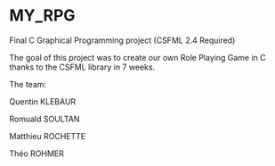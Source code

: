 # MY_RPG
Final C Graphical Programming project (CSFML 2.4 Required)

The goal of this project was to create our own Role Playing Game in C thanks to the CSFML library in 7 weeks.

The team:

Quentin KLEBAUR

Romuald SOULTAN

Matthieu ROCHETTE

Théo ROHMER
